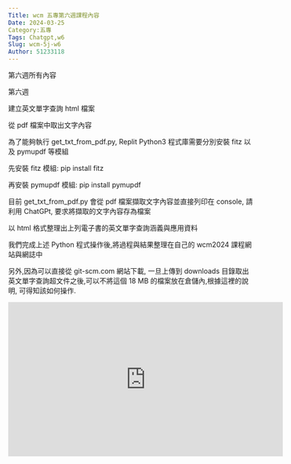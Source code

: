```yaml
---
Title: wcm 五專第六週課程內容
Date: 2024-03-25 
Category:五專 
Tags: Chatgpt,w6
Slug: wcm-5j-w6
Author: 51233118
---
```


第六週所有內容

<!-- PELICAN_END_SUMMARY -->

第六週

建立英文單字查詢 html 檔案

從 pdf 檔案中取出文字內容

為了能夠執行 get_txt_from_pdf.py, Replit Python3 程式庫需要分別安裝 fitz 以及 pymupdf 等模組

先安裝 fitz 模組: pip install fitz

再安裝 pymupdf 模組: pip install pymupdf

目前 get_txt_from_pdf.py 會從 pdf 檔案擷取文字內容並直接列印在 console, 請利用 ChatGPt, 要求將擷取的文字內容存為檔案

以 html 格式整理出上列電子書的英文單字查詢涵義與應用資料

我們完成上述 Python 程式操作後,將過程與結果整理在自己的 wcm2024 課程網站與網誌中

另外,因為可以直接從 git-scm.com 網站下載, 一旦上傳到 downloads 目錄取出英文單字查詢超文件之後,可以不將這個 18 MB 的檔案放在倉儲內,根據這裡的說明, 可得知該如何操作.

<iframe width="560" height="315" src="https://www.youtube.com/embed/Zt1auvGEKrk?si=p_WJFr6MvH4hspsu" title="YouTube video player" frameborder="0" allow="accelerometer; autoplay; clipboard-write; encrypted-media; gyroscope; picture-in-picture; web-share" referrerpolicy="strict-origin-when-cross-origin" allowfullscreen></iframe>